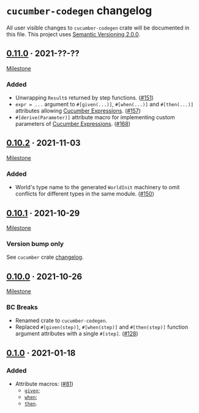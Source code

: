 `cucumber-codegen` changelog
============================

All user visible changes to `cucumber-codegen` crate will be documented in this file. This project uses [Semantic Versioning 2.0.0].




## [0.11.0] · 2021-??-??
[0.11.0]: /../../tree/v0.11.0/codegen

[Milestone](/../../milestone/3)

### Added

- Unwrapping `Result`s returned by step functions. ([#151])
- `expr = ...` argument to `#[given(...)]`, `#[when(...)]` and `#[then(...)]` attributes allowing [Cucumber Expressions]. ([#157])
- `#[derive(Parameter)]` attribute macro for implementing custom parameters of [Cucumber Expressions]. ([#168])

[#151]: /../../pull/151
[#157]: /../../pull/157
[#168]: /../../pull/168




## [0.10.2] · 2021-11-03
[0.10.2]: /../../tree/v0.10.2/codegen

[Milestone](/../../milestone/5)

### Added

- World's type name to the generated `WorldInit` machinery to omit conflicts for different types in the same module. ([#150])

[#150]: /../../pull/150




## [0.10.1] · 2021-10-29
[0.10.1]: /../../tree/v0.10.1/codegen

[Milestone](/../../milestone/4)

### Version bump only

See `cucumber` crate [changelog](https://github.com/cucumber-rs/cucumber/blob/v0.10.1/CHANGELOG.md).




## [0.10.0] · 2021-10-26
[0.10.0]: /../../tree/v0.10.0/codegen

[Milestone](/../../milestone/2)

### BC Breaks

- Renamed crate to `cucumber-codegen`.
- Replaced `#[given(step)]`, `#[when(step)]` and `#[then(step)]` function argument attributes with a single `#[step]`. ([#128])

[#128]: /../../pull/128




## [0.1.0] · 2021-01-18
[0.1.0]: /../../tree/v0.8.0/codegen

### Added

- Attribute macros: ([#81])
    - [`given`](https://docs.rs/cucumber_rust_codegen/0.1.0/cucumber_rust_codegen/attr.given.html); 
    - [`when`](https://docs.rs/cucumber_rust_codegen/0.1.0/cucumber_rust_codegen/attr.when.html);
    - [`then`](https://docs.rs/cucumber_rust_codegen/0.1.0/cucumber_rust_codegen/attr.then.html).

[#81]: /../../pull/81




[Cucumber Expressions]: https://cucumber.github.io/cucumber-expressions
[Semantic Versioning 2.0.0]: https://semver.org
